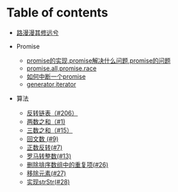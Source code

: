 # Table of contents

* [路漫漫其修远兮](README.md)

* Promise
  * [promise的实现,promise解决什么问题,promise的问题](./yibu/promise.md)
  * [promise.all,promise.race](./yibu/allRace.md)
  * [如何中断一个promise](./yibu/break.md)
  * [generator,iterator](./yibu/generator.md)

* 算法
  
  * [反转链表（#206）](https://github.com/Nightwishes/learning-Record/blob/master/leetCode/206.js)
  * [两数之和（#1)](https://github.com/Nightwishes/learning-Record/blob/master/leetCode/twoSum.js)
  * [三数之和（#15）](https://github.com/Nightwishes/learning-Record/blob/master/leetCode/15.treeSum.js)
  * [回文数 (#9)](https://github.com/Nightwishes/learning-Record/blob/master/leetCode/9.huiwen.js)
  * [正数反转(#7)](https://github.com/Nightwishes/learning-Record/blob/master/leetCode/7.整数反转.js)
  * [罗马转整数(#13)](https://github.com/Nightwishes/learning-Record/blob/master/leetCode/13.罗马数字转整数.js)
  * [删除排序数组中的重复项(#26)](https://github.com/Nightwishes/learning-Record/blob/master/leetCode/14.删除排序数组中的重复项.js)
  * [移除元素(#27)](https://github.com/Nightwishes/learning-Record/blob/master/leetCode/27.remove.js)
  * [实现strStr(#28)](https://github.com/Nightwishes/learning-Record/blob/master/leetCode/28.str.js)
